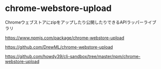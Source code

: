 # chrome-webstore-upload
Chromeウェブストアにzipをアップしたり公開したりできるAPIラッパーライブラリ

https://www.npmjs.com/package/chrome-webstore-upload

https://github.com/DrewML/chrome-webstore-upload

https://github.com/howdy39/cli-sandbox/tree/master/npm/chrome-webstore-upload
